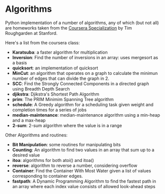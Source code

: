 # Algorithms
Python implementation of a number of algorithms, any of which (but not all) are homeworks taken from the [Coursera Specialization](https://www.coursera.org/specializations/algorithms) by Tim Roughgarden at Stanford. 

Here's a list from the coursera class:
+ **Karatsuba**: a faster algorithm for multiplication
+ **Inversion**: Find the number of inversions in an array: uses mergesort as a basis
+ **quicksort**: an implementation of quicksort
+ **MinCut**: an algorithm that operates on a graph to calculate the minimun number of edges that can divide the graph in 2.
+ **SCC**: Find the Strongly Connected Components in a directed graph using Breadth Depth Search
+ **djikstra**: Djikstra's Shortest Path Algorithm
+ **prim**: The PRIM Minimim Spanning Tree algorithm
+ **schedule**: A Greedy algorithm for a scheduling task given weight and completion times for a series of jobs
+ **median-maintenance**: median-maintenance algorithm using a min-heap and a max-heap
+ **2-sum**: 2-sum algorithm where the value is in a range

Other Algorithms and routines:
+ **Bit Manipulation**: some routines for manipulating bits
+ **Counting**: An algorithm to find two values in an array that sum up to a desired value
+ **itoa**: algorithms for both atoi() and itoa()
+ **reverse**: algorithm to reverse a number, considering overflow
+ **Container**: Find the Container With Most Water given a list of values corresponding to container edges.
+ **fastpath**: A Dynamic Programming Algorithm to find the fastest path in an array where each index value consists of allowed look-ahead steps
